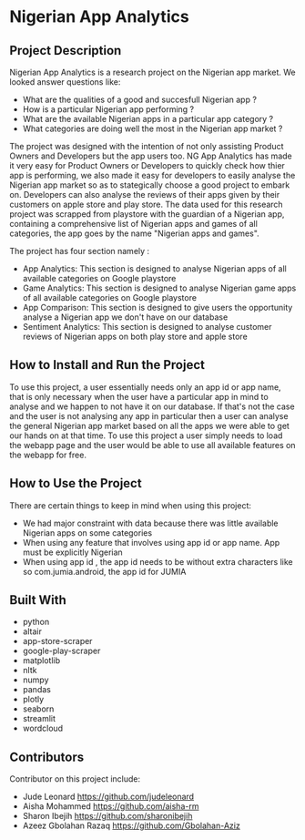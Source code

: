 # Nigerian App Analytics

## Project Description
Nigerian App Analytics is a research project on the Nigerian app market.
We looked answer questions like:
- What are the qualities of a good and succesfull Nigerian app ?
- How is a particular Nigerian app performing ?
- What are the available Nigerian apps in a particular app category ?
- What categories are doing well the most in the Nigerian app market ?

The project was designed with the intention of not only assisting Product Owners and Developers but the app users too.
NG App Analytics has made it very easy for Product Owners or Developers to quickly check how  thier app is performing, 
we also made it easy for developers to easily analyse the Nigerian app market so as to stategically choose a good project to embark on.
Developers can also analyse the reviews of their apps given by their customers on apple store and play store.
The data used for this research project was scrapped from playstore with the guardian of a Nigerian app, containing a comprehensive list of Nigerian apps and games of all categories, the app goes by the name "Nigerian apps and games".


The project has four section namely :
- App Analytics:
This section is designed to analyse Nigerian apps of all available categories on Google playstore
- Game Analytics:
This section is designed to analyse Nigerian game apps of all available categories on Google playstore
- App Comparison:
This section is designed to give users the opportunity analyse a Nigerian app we don't have on our database
- Sentiment Analytics:
This section is designed to analyse customer reviews of Nigerian apps on both play store and apple store


## How to Install and Run the Project
To use this project, a user essentially needs only an app id or app name, that is only necessary when the user have a particular app in mind to analyse and we happen to not have it on our database.
If that's not the case and the user is not analysing any app in particular then a user can analyse the general Nigerian app market based on all the apps we were able to get our hands on at that time.
To use this project a user simply needs to load the webapp page and the user would be able to use all available features on the webapp for free.

## How to Use the Project
There are certain things to keep in mind when using this project:
- We had major constraint with data because there was little available Nigerian apps on some categories
- When using any feature that involves using app id or app name. App must be explicitly Nigerian
- When using app id , the app id needs to be without extra characters like so  com.jumia.android, the app id for JUMIA


## Built With
- python
- altair
- app-store-scraper
- google-play-scraper
- matplotlib
- nltk
- numpy
- pandas
- plotly
- seaborn
- streamlit
- wordcloud

## Contributors
Contributor on this project include:

- Jude Leonard https://github.com/judeleonard
- Aisha Mohammed https://github.com/aisha-rm
- Sharon Ibejih https://github.com/sharonibejih
- Azeez Gbolahan Razaq https://github.com/Gbolahan-Aziz

